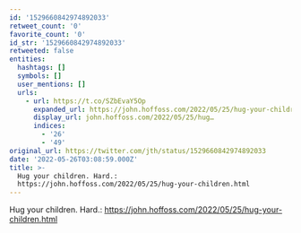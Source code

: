 ```yaml
---
id: '1529660842974892033'
retweet_count: '0'
favorite_count: '0'
id_str: '1529660842974892033'
retweeted: false
entities:
  hashtags: []
  symbols: []
  user_mentions: []
  urls:
    - url: https://t.co/SZbEvaY5Op
      expanded_url: https://john.hoffoss.com/2022/05/25/hug-your-children.html
      display_url: john.hoffoss.com/2022/05/25/hug…
      indices:
        - '26'
        - '49'
original_url: https://twitter.com/jth/status/1529660842974892033
date: '2022-05-26T03:08:59.000Z'
title: >-
  Hug your children. Hard.:
  https://john.hoffoss.com/2022/05/25/hug-your-children.html
---
```


Hug your children. Hard.: https://john.hoffoss.com/2022/05/25/hug-your-children.html